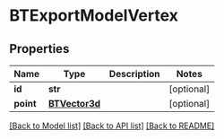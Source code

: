 # BTExportModelVertex

## Properties
Name | Type | Description | Notes
------------ | ------------- | ------------- | -------------
**id** | **str** |  | [optional] 
**point** | [**BTVector3d**](BTVector3d.md) |  | [optional] 

[[Back to Model list]](../README.md#documentation-for-models) [[Back to API list]](../README.md#documentation-for-api-endpoints) [[Back to README]](../README.md)


